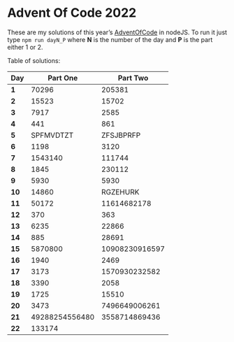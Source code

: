 # Advent Of Code 2022
These are my solutions of this year’s [AdventOfCode](https://adventofcode.com/2022) in nodeJS.
To run it just type `npm run dayN_P` where **N** is the number of the day and **P** is the part either 1 or 2.

Table of solutions:

| Day    | Part One       | Part Two       |
|--------|----------------|----------------|
| **1**  | 70296          | 205381         |
| **2**  | 15523          | 15702          |
| **3**  | 7917           | 2585           |
| **4**  | 441            | 861            |
| **5**  | SPFMVDTZT      | ZFSJBPRFP      |
| **6**  | 1198           | 3120           |
| **7**  | 1543140        | 111744         |
| **8**  | 1845           | 230112         |
| **9**  | 5930           | 5930           |
| **10** | 14860          | RGZEHURK       |
| **11** | 50172          | 11614682178    |
| **12** | 370            | 363            |
| **13** | 6235           | 22866          |
| **14** | 885            | 28691          |
| **15** | 5870800        | 10908230916597 |
| **16** | 1940           | 2469           |
| **17** | 3173           | 1570930232582  |
| **18** | 3390           | 2058           |
| **19** | 1725           | 15510          |
| **20** | 3473           | 7496649006261  |
| **21** | 49288254556480 | 3558714869436  |
| **22** | 133174         |                |
